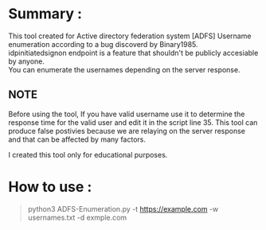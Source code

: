 # Summary :
This tool created for Active directory federation system [ADFS] Username enumeration according to a bug discoverd by Binary1985.</br>
idpinitiatedsignon endpoint is a feature that shouldn't be publicly accesiable by anyone.</br>
You can enumerate the usernames depending on the server response.

## NOTE 
Before using the tool, If you have valid username use it to determine the response time for the valid user and edit it in the script line 35.
This tool can produce false postivies because we are relaying on the server response and that can be affected by many factors. 

I created this tool only for educational purposes.

# How to use : 
> python3 ADFS-Enumeration.py -t https://example.com -w usernames.txt -d exmple.com






